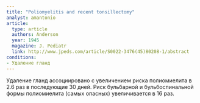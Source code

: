 ```yaml
---
title: "Poliomyelitis and recent tonsillectomy"
analyst: amantonio
article:
  type: article
  authors: Anderson
  year: 1945
  magazine: J. Pediatr
  link: http://www.jpeds.com/article/S0022-3476(45)80208-1/abstract
conditions:
- Удаление гланд
---
```


Удаление гланд ассоциировано с увеличением риска полиомиелита в 2.6 раз в последующие 30 дней. Риск бульбарной и бульбоспинальной формы полиомиелита (самых опасных) увеличивается в 16 раз.
